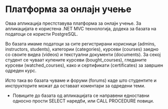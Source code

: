 # Платформа за онлајн учење

Оваа апликација престставува платформа за онлајн учење.
За апликацијата е користена .NET MVC технологија, додека за базата на податоци се користи PostgreSQL.

Во базата имаме податоци за сите регистрирани корисници (admins, instructors, students), категории (categories), курсеви (courses) заедно со своите видеа (videos) и текстуални документи (documents).
За секој студент се чуваат купените курсеви (bought_courses), гледаните курсеви (watched_courses), како и сертификати (certificates) за завршен одреден курс.

Исто така во базата чуваме и форуми (forums) каде што студентите и инструкторите можат да оставаат коментари за одредени теми.

* Повиците до базата од апликацијата се направени едноставни односно прости SELECT наредби, или CALL PROCEDURE повици.
